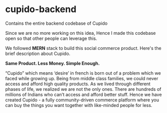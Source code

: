 # cupido-backend
Contains the entire backend codebase of Cupido

Since we are no more working on this idea, Hence I made this codebase open so that other people can leverage this. 

We followed **MERN** stack to build this social commerce product. Here's the brief description about Cupido.

**Same Product. Less Money. Simple Enough.**

“Cupido” which means ‘desire’ in french is born out of a problem which we faced while growing up. Being from middle class families, we could never access and afford high quality products. As we lived through different phases of life, we realized we are not the only ones. There are hundreds of millions of Indians who can’t access and afford better stuff. Hence we have created Cupido - a fully community-driven commerce platform where you can buy the things you want together with like-minded people for less.
